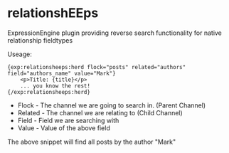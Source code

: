 relationshEEps
==============

ExpressionEngine plugin providing reverse search functionality for native relationship fieldtypes


Useage:

```
{exp:relationsheeps:herd flock="posts" related="authors" field="authors_name" value="Mark"}
	<p>Title: {title}</p>
	... you know the rest!
{/exp:relationsheeps:herd}
```
* Flock - The channel we are going to search in. (Parent Channel)
* Related - The channel we are relating to (Child Channel)
* Field - Field we are searching with
* Value - Value of the above field

The above snippet will find all posts by the author "Mark"
